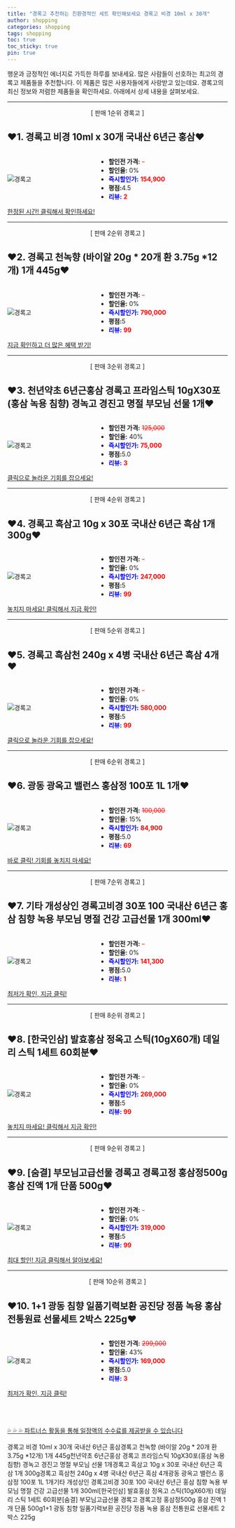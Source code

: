 ```yaml
---
title: "경록고 추천하는 친환경적인 세트 확인해보세요 경록고 비경 10ml x 30개"
author: shopping
categories: shopping
tags: shopping
toc: true
toc_sticky: true
pin: true
---
```

행운과 긍정적인 에너지로 가득한 하루를 보내세요. 많은 사람들이 선호하는 최고의 경록고 제품들을 추천합니다. 이 제품은 많은 사용자들에게 사랑받고 있는데요. 경록고의 최신 정보와 저렴한 제품들을 확인하세요. 아래에서 상세 내용을 살펴보세요.

---
<p class="toplist" style="margin: 0 auto; display: block; width: fit-content;">[ 판매 1순위 경록고 ]</p>

<h2><strong>❤️1. 경록고 비경 10ml x 30개 국내산 6년근 홍삼❤️</strong></h2>

<div style="display: flex; align-items: center;">
    <div style="flex: 0.4;">
        <img src="https://thumbnail6.coupangcdn.com/thumbnails/remote/230x230ex/image/vendor_inventory/a969/304f69f988c78308718cd0baeb33fddaa7033f2c036553a20eb52f7dffb9.jpg" alt="경록고" style="max-width: 100%;">
    </div>
    <div style="flex: 0.6; margin-left: 10px;">
        <ul>
            <li><strong>할인전 가격:</strong> <del style="color: red;">-</del></li>
            <li><strong>할인율:</strong> 0%</li>
            <li><span style='color:blue'><strong>즉시할인가:</strong></span> <span style='color:red'><strong>154,900</strong></span></li>
            <li><strong>평점:</strong>4.5</li>
            <li><span style='color:blue'><strong>리뷰:</strong></span> <span style='color:red'><strong>2</strong></span></li>
        </ul>
    </div>
</div>
<div class="center">
    <a href="https://selin100587.github.io?lptag=AF9450613&subid=githubio&pageKey=8203536370&traceid=V0-153&itemId=19689288011&vendorItemId=89781355111" class="myButton">
        한정된 시간! 클릭해서 확인하세요!
    </a>
</div>


---
<p class="toplist" style="margin: 0 auto; display: block; width: fit-content;">[ 판매 2순위 경록고 ]</p>

<h2><strong>❤️2. 경록고 천녹향 (바이알 20g * 20개 환 3.75g *12개) 1개 445g❤️</strong></h2>

<div style="display: flex; align-items: center;">
    <div style="flex: 0.4;">
        <img src="https://thumbnail7.coupangcdn.com/thumbnails/remote/230x230ex/image/vendor_inventory/f89a/e0a7a61aa879afe35214fb947d06db91207dcc9a76cfbc3cb5be44054c95.jpg" alt="경록고" style="max-width: 100%;">
    </div>
    <div style="flex: 0.6; margin-left: 10px;">
        <ul>
            <li><strong>할인전 가격:</strong> <del style="color: red;">-</del></li>
            <li><strong>할인율:</strong> 0%</li>
            <li><span style='color:blue'><strong>즉시할인가:</strong></span> <span style='color:red'><strong>790,000</strong></span></li>
            <li><strong>평점:</strong>5</li>
            <li><span style='color:blue'><strong>리뷰:</strong></span> <span style='color:red'><strong>99</strong></span></li>
        </ul>
    </div>
</div>
<div class="center">
    <a href="https://selin100587.github.io?lptag=AF9450613&subid=githubio&pageKey=7815853709&traceid=V0-153&itemId=21214192475&vendorItemId=88275289639" class="myButton">
        지금 확인하고 더 많은 혜택 받기!
    </a>
</div>


---
<p class="toplist" style="margin: 0 auto; display: block; width: fit-content;">[ 판매 3순위 경록고 ]</p>

<h2><strong>❤️3. 천년약초 6년근홍삼 경록고 프라임스틱 10gX30포(홍삼 녹용 침향) 경녹고 경진고 명절 부모님 선물 1개❤️</strong></h2>

<div style="display: flex; align-items: center;">
    <div style="flex: 0.4;">
        <img src="https://thumbnail8.coupangcdn.com/thumbnails/remote/230x230ex/image/vendor_inventory/6b2c/5e79f6f15143d4d26cce3f18ca1949552a5a817bfdde34c18f587c8ed4c1.jpg" alt="경록고" style="max-width: 100%;">
    </div>
    <div style="flex: 0.6; margin-left: 10px;">
        <ul>
            <li><strong>할인전 가격:</strong> <del style="color: red;">125,000</del></li>
            <li><strong>할인율:</strong> 40%</li>
            <li><span style='color:blue'><strong>즉시할인가:</strong></span> <span style='color:red'><strong>75,000</strong></span></li>
            <li><strong>평점:</strong>5.0</li>
            <li><span style='color:blue'><strong>리뷰:</strong></span> <span style='color:red'><strong>3</strong></span></li>
        </ul>
    </div>
</div>
<div class="center">
    <a href="https://selin100587.github.io?lptag=AF9450613&subid=githubio&pageKey=4650476832&traceid=V0-153&itemId=5797679731&vendorItemId=73668482855" class="myButton">
        클릭으로 놀라운 기회를 잡으세요!
    </a>
</div>


---
<p class="toplist" style="margin: 0 auto; display: block; width: fit-content;">[ 판매 4순위 경록고 ]</p>

<h2><strong>❤️4. 경록고 흑삼고 10g x 30포 국내산 6년근 흑삼 1개 300g❤️</strong></h2>

<div style="display: flex; align-items: center;">
    <div style="flex: 0.4;">
        <img src="https://thumbnail7.coupangcdn.com/thumbnails/remote/230x230ex/image/vendor_inventory/eb31/dbc0b0735c4e12ad03a587c9ff06a3d9e3c92a01ee123000ef68003707d2.jpg" alt="경록고" style="max-width: 100%;">
    </div>
    <div style="flex: 0.6; margin-left: 10px;">
        <ul>
            <li><strong>할인전 가격:</strong> <del style="color: red;">-</del></li>
            <li><strong>할인율:</strong> 0%</li>
            <li><span style='color:blue'><strong>즉시할인가:</strong></span> <span style='color:red'><strong>247,000</strong></span></li>
            <li><strong>평점:</strong>5</li>
            <li><span style='color:blue'><strong>리뷰:</strong></span> <span style='color:red'><strong>99</strong></span></li>
        </ul>
    </div>
</div>
<div class="center">
    <a href="https://selin100587.github.io?lptag=AF9450613&subid=githubio&pageKey=8088686332&traceid=V0-153&itemId=22834621886&vendorItemId=90283066156" class="myButton">
        놓치지 마세요! 클릭해서 지금 확인!
    </a>
</div>


---
<p class="toplist" style="margin: 0 auto; display: block; width: fit-content;">[ 판매 5순위 경록고 ]</p>

<h2><strong>❤️5. 경록고 흑삼천 240g x 4병 국내산 6년근 흑삼 4개❤️</strong></h2>

<div style="display: flex; align-items: center;">
    <div style="flex: 0.4;">
        <img src="https://thumbnail8.coupangcdn.com/thumbnails/remote/230x230ex/image/vendor_inventory/2c97/927ea489859985fa14e43dc74f406801c86b23527b2cd07627a8b5deae27.png" alt="경록고" style="max-width: 100%;">
    </div>
    <div style="flex: 0.6; margin-left: 10px;">
        <ul>
            <li><strong>할인전 가격:</strong> <del style="color: red;">-</del></li>
            <li><strong>할인율:</strong> 0%</li>
            <li><span style='color:blue'><strong>즉시할인가:</strong></span> <span style='color:red'><strong>580,000</strong></span></li>
            <li><strong>평점:</strong>5</li>
            <li><span style='color:blue'><strong>리뷰:</strong></span> <span style='color:red'><strong>99</strong></span></li>
        </ul>
    </div>
</div>
<div class="center">
    <a href="https://selin100587.github.io?lptag=AF9450613&subid=githubio&pageKey=7895493853&traceid=V0-153&itemId=21625946922&vendorItemId=88676962656" class="myButton">
        클릭으로 놀라운 기회를 잡으세요!
    </a>
</div>


---
<p class="toplist" style="margin: 0 auto; display: block; width: fit-content;">[ 판매 6순위 경록고 ]</p>

<h2><strong>❤️6. 광동 광옥고 밸런스 홍삼정 100포 1L 1개❤️</strong></h2>

<div style="display: flex; align-items: center;">
    <div style="flex: 0.4;">
        <img src="https://thumbnail8.coupangcdn.com/thumbnails/remote/230x230ex/image/retail/images/44561208429737-4f7a0c34-929d-4c93-938d-7d3bee5e8f6e.jpg" alt="경록고" style="max-width: 100%;">
    </div>
    <div style="flex: 0.6; margin-left: 10px;">
        <ul>
            <li><strong>할인전 가격:</strong> <del style="color: red;">100,000</del></li>
            <li><strong>할인율:</strong> 15%</li>
            <li><span style='color:blue'><strong>즉시할인가:</strong></span> <span style='color:red'><strong>84,900</strong></span></li>
            <li><strong>평점:</strong>5.0</li>
            <li><span style='color:blue'><strong>리뷰:</strong></span> <span style='color:red'><strong>69</strong></span></li>
        </ul>
    </div>
</div>
<div class="center">
    <a href="https://selin100587.github.io?lptag=AF9450613&subid=githubio&pageKey=8121223068&traceid=V0-153&itemId=23036568052&vendorItemId=90070304733" class="myButton">
        바로 클릭! 기회를 놓치지 마세요!
    </a>
</div>


---
<p class="toplist" style="margin: 0 auto; display: block; width: fit-content;">[ 판매 7순위 경록고 ]</p>

<h2><strong>❤️7. 기타 개성상인 경록고비경 30포 100 국내산 6년근 홍삼 침향 녹용 부모님 명절 건강 고급선물 1개 300ml❤️</strong></h2>

<div style="display: flex; align-items: center;">
    <div style="flex: 0.4;">
        <img src="https://thumbnail10.coupangcdn.com/thumbnails/remote/230x230ex/image/vendor_inventory/f0f7/40c50122871e11dbb8df2c8d9ec15596a0be48c4c9d025bf2df8a08a7a18.jpg" alt="경록고" style="max-width: 100%;">
    </div>
    <div style="flex: 0.6; margin-left: 10px;">
        <ul>
            <li><strong>할인전 가격:</strong> <del style="color: red;">-</del></li>
            <li><strong>할인율:</strong> 0%</li>
            <li><span style='color:blue'><strong>즉시할인가:</strong></span> <span style='color:red'><strong>141,300</strong></span></li>
            <li><strong>평점:</strong>5.0</li>
            <li><span style='color:blue'><strong>리뷰:</strong></span> <span style='color:red'><strong>1</strong></span></li>
        </ul>
    </div>
</div>
<div class="center">
    <a href="https://selin100587.github.io?lptag=AF9450613&subid=githubio&pageKey=7512993926&traceid=V0-153&itemId=23598972724&vendorItemId=90624766038" class="myButton">
        최저가 확인, 지금 클릭!
    </a>
</div>


---
<p class="toplist" style="margin: 0 auto; display: block; width: fit-content;">[ 판매 8순위 경록고 ]</p>

<h2><strong>❤️8. [한국인삼] 발효홍삼 정옥고 스틱(10gX60개) 데일리 스틱 1세트 60회분❤️</strong></h2>

<div style="display: flex; align-items: center;">
    <div style="flex: 0.4;">
        <img src="https://thumbnail9.coupangcdn.com/thumbnails/remote/230x230ex/image/vendor_inventory/126a/7b387029542482e5da950f21d5a0614da367774488bf29226db4bf16956e.jpg" alt="경록고" style="max-width: 100%;">
    </div>
    <div style="flex: 0.6; margin-left: 10px;">
        <ul>
            <li><strong>할인전 가격:</strong> <del style="color: red;">-</del></li>
            <li><strong>할인율:</strong> 0%</li>
            <li><span style='color:blue'><strong>즉시할인가:</strong></span> <span style='color:red'><strong>269,000</strong></span></li>
            <li><strong>평점:</strong>5</li>
            <li><span style='color:blue'><strong>리뷰:</strong></span> <span style='color:red'><strong>99</strong></span></li>
        </ul>
    </div>
</div>
<div class="center">
    <a href="https://selin100587.github.io?lptag=AF9450613&subid=githubio&pageKey=8203565978&traceid=V0-153&itemId=23415813903&vendorItemId=90442867652" class="myButton">
        놓치지 마세요! 클릭해서 지금 확인!
    </a>
</div>


---
<p class="toplist" style="margin: 0 auto; display: block; width: fit-content;">[ 판매 9순위 경록고 ]</p>

<h2><strong>❤️9. [숨결] 부모님고급선물 경록고 경록고정 홍삼정500g 홍삼 진액 1개 단품 500g❤️</strong></h2>

<div style="display: flex; align-items: center;">
    <div style="flex: 0.4;">
        <img src="https://thumbnail6.coupangcdn.com/thumbnails/remote/230x230ex/image/vendor_inventory/d4af/a6561ee268c8899cd02d4a4487a69a93e3d709b87d0f10335a805c17d0a0.jpg" alt="경록고" style="max-width: 100%;">
    </div>
    <div style="flex: 0.6; margin-left: 10px;">
        <ul>
            <li><strong>할인전 가격:</strong> <del style="color: red;">-</del></li>
            <li><strong>할인율:</strong> 0%</li>
            <li><span style='color:blue'><strong>즉시할인가:</strong></span> <span style='color:red'><strong>319,000</strong></span></li>
            <li><strong>평점:</strong>5</li>
            <li><span style='color:blue'><strong>리뷰:</strong></span> <span style='color:red'><strong>99</strong></span></li>
        </ul>
    </div>
</div>
<div class="center">
    <a href="https://selin100587.github.io?lptag=AF9450613&subid=githubio&pageKey=6325117677&traceid=V0-153&itemId=13202424723&vendorItemId=80460924601" class="myButton">
        최대 할인! 지금 클릭해서 알아보세요!
    </a>
</div>


---
<p class="toplist" style="margin: 0 auto; display: block; width: fit-content;">[ 판매 10순위 경록고 ]</p>

<h2><strong>❤️10. 1+1 광동 침향 일품기력보환 공진당 정품 녹용 홍삼 전통원료 선물세트 2박스 225g❤️</strong></h2>

<div style="display: flex; align-items: center;">
    <div style="flex: 0.4;">
        <img src="https://thumbnail9.coupangcdn.com/thumbnails/remote/230x230ex/image/vendor_inventory/b515/44d38839712c62e047bccb1a53fb3c4b4dfcc8d3c42638ba953eecf6293f.png" alt="경록고" style="max-width: 100%;">
    </div>
    <div style="flex: 0.6; margin-left: 10px;">
        <ul>
            <li><strong>할인전 가격:</strong> <del style="color: red;">299,000</del></li>
            <li><strong>할인율:</strong> 43%</li>
            <li><span style='color:blue'><strong>즉시할인가:</strong></span> <span style='color:red'><strong>169,000</strong></span></li>
            <li><strong>평점:</strong>5.0</li>
            <li><span style='color:blue'><strong>리뷰:</strong></span> <span style='color:red'><strong>3</strong></span></li>
        </ul>
    </div>
</div>
<div class="center">
    <a href="https://selin100587.github.io?lptag=AF9450613&subid=githubio&pageKey=8204787976&traceid=V0-153&itemId=23531313973&vendorItemId=89137323211" class="myButton">
        최저가 확인, 지금 클릭!
    </a>
</div>

<br><br><br>[💦 💦 💦 파트너스 활동을 통해 일정액의 수수료를 제공받을 수 있습니다](https://link.coupang.com/a/bcpT2c)<br><br>경록고 비경 10ml x 30개 국내산 6년근 홍삼경록고 천녹향 (바이알 20g * 20개 환 3.75g *12개) 1개 445g천년약초 6년근홍삼 경록고 프라임스틱 10gX30포(홍삼 녹용 침향) 경녹고 경진고 명절 부모님 선물 1개경록고 흑삼고 10g x 30포 국내산 6년근 흑삼 1개 300g경록고 흑삼천 240g x 4병 국내산 6년근 흑삼 4개광동 광옥고 밸런스 홍삼정 100포 1L 1개기타 개성상인 경록고비경 30포 100 국내산 6년근 홍삼 침향 녹용 부모님 명절 건강 고급선물 1개 300ml[한국인삼] 발효홍삼 정옥고 스틱(10gX60개) 데일리 스틱 1세트 60회분[숨결] 부모님고급선물 경록고 경록고정 홍삼정500g 홍삼 진액 1개 단품 500g1+1 광동 침향 일품기력보환 공진당 정품 녹용 홍삼 전통원료 선물세트 2박스 225g
